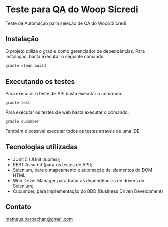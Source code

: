# Teste para QA do Woop Sicredi

Teste de Automação para seleção de QA do Woop Sicredi

## Instalação

O projeto utiliza o gradle como gerenciador de dependências. Para instalação, basta executar o seguinte comando:

```bash
gradle clean build
```

## Executando os testes

Para executar o teste de API basta executar o comando:
```bash
gradle test
```
Para executar os testes de web basta executar o comando:
```bash
gradle cucumber
```
Também é possível executar todos os testes através de uma IDE.

## Tecnologias utilizadas
* JUnit 5 (JUnit Jupiter);
* REST Assured (para os testes de API);
* Selenium, para o mapeamento e automação de elementos do DOM HTML;
* Web Driver Manager para tratar as dependências de drivers do Selenium; 
* Cucumber, para implementação do BDD (Business Driven Development)

## Contato
[matheus.barbachan@gmail.com](mailto:matheus.barbachan@gmail.com)
